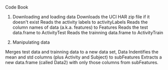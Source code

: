 Code Book

1. Downloading and loading data
		Downloads the UCI HAR zip file if it doesn't exist
		Reads the activity labels to activityLabels
		Reads the column names of data (a.k.a. features) to Features
		Reads the test data.frame to ActivityTest 
		Reads the trainning data.frame to ActivityTrain

2. Manipulating data

Merges test data and trainning data to a new data set, Data
Indentifies the mean and std columns (plus Activity and Subject) to subFeatures
Extracts a new data.frame (called Data2) with only those columns from subFeatures.

